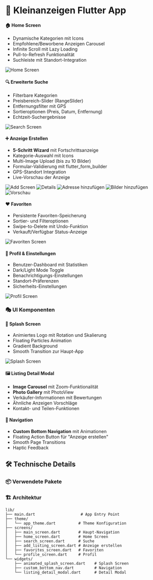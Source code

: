 # 🏪 Kleinanzeigen Flutter App

#### 🏠 **Home Screen**
- Dynamische Kategorien mit Icons
- Empfohlene/Beworbene Anzeigen Carousel
- Infinite Scroll mit Lazy Loading
- Pull-to-Refresh Funktionalität
- Suchleiste mit Standort-Integration

![Home Screen](assets/screenshots/home_screen.png)

#### 🔍 **Erweiterte Suche**
- Filterbare Kategorien
- Preisbereich-Slider (RangeSlider)
- Entfernungsfilter mit GPS
- Sortieroptionen (Preis, Datum, Entfernung)
- Echtzeit-Suchergebnisse

![Search Screen](assets/screenshots/search_screen.png)

#### ➕ **Anzeige Erstellen**
- **5-Schritt Wizard** mit Fortschrittsanzeige
- Kategorie-Auswahl mit Icons
- Multi-Image Upload (bis zu 10 Bilder)
- Formular-Validierung mit flutter_form_builder
- GPS-Standort Integration
- Live-Vorschau der Anzeige

![Add Screen](assets/screenshots/add_screen.png)
![Details](assets/screenshots/add_screen_details.png)
![Adresse hinzufügen](assets/screenshots/add_screen_adding_address.png)
![Bilder hinzufügen](assets/screenshots/add_screen_adding_image.png)
![Vorschau](assets/screenshots/add_screen_see_all_things.png)

#### ❤️ **Favoriten**
- Persistente Favoriten-Speicherung
- Sortier- und Filteroptionen
- Swipe-to-Delete mit Undo-Funktion
- Verkauft/Verfügbar Status-Anzeige

![Favoriten Screen](assets/screenshots/fav_screen.png)

#### 👤 **Profil & Einstellungen**
- Benutzer-Dashboard mit Statistiken
- Dark/Light Mode Toggle
- Benachrichtigungs-Einstellungen
- Standort-Präferenzen
- Sicherheits-Einstellungen

![Profil Screen](assets/screenshots/profile_screen.png)

### 🎭 **UI Komponenten**

#### 🌟 **Splash Screen**
- Animiertes Logo mit Rotation und Skalierung
- Floating Particles Animation
- Gradient Background
- Smooth Transition zur Haupt-App

![Splash Screen](assets/screenshots/splash_screen.png)

#### 🖼️ **Listing Detail Modal**
- **Image Carousel** mit Zoom-Funktionalität
- **Photo Gallery** mit PhotoView
- Verkäufer-Informationen mit Bewertungen
- Ähnliche Anzeigen Vorschläge
- Kontakt- und Teilen-Funktionen

#### 🧭 **Navigation**
- **Custom Bottom Navigation** mit Animationen
- Floating Action Button für "Anzeige erstellen"
- Smooth Page Transitions
- Haptic Feedback

## 🛠️ **Technische Details**

### 📦 **Verwendete Pakete**
<!-- Pakete wurden in deiner Version bereits sauber aufgelistet – keine Änderungen notwendig -->

### 🏗️ **Architektur**

```plaintext
lib/
├── main.dart                    # App Entry Point
├── theme/
│   └── app_theme.dart          # Theme Konfiguration
├── screens/
│   ├── main_screen.dart        # Haupt-Navigation
│   ├── home_screen.dart        # Home Screen
│   ├── search_screen.dart      # Suche
│   ├── add_listing_screen.dart # Anzeige erstellen
│   ├── favorites_screen.dart   # Favoriten
│   └── profile_screen.dart     # Profil
└── widgets/
    ├── animated_splash_screen.dart    # Splash Screen
    ├── custom_bottom_nav.dart         # Navigation
    └── listing_detail_modal.dart      # Detail Modal

